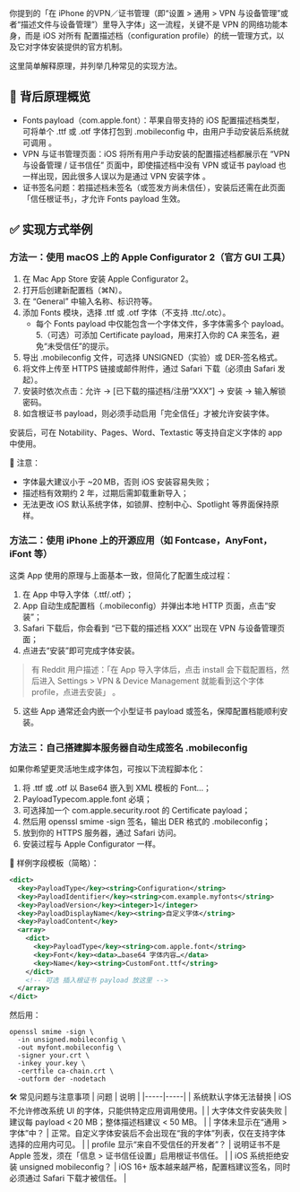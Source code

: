 你提到的「在 iPhone 的VPN／证书管理（即“设置 > 通用 > VPN 与设备管理”或者“描述文件与设备管理”）里导入字体」这一流程，关键不是 VPN 的网络功能本身，而是 iOS 对所有 配置描述档（configuration profile）的统一管理方式，以及它对字体安装提供的官方机制。

这里简单解释原理，并列举几种常见的实现方法。 

## 🍎 背后原理概览

- Fonts payload（com.apple.font）：苹果自带支持的 iOS 配置描述档类型，可将单个 .ttf 或 .otf 字体打包到 .mobileconfig 中，由用户手动安装后系统就可调用 。 
- VPN 与证书管理页面：iOS 将所有用户手动安装的配置描述档都展示在 “VPN 与设备管理 / 证书信任” 页面中，即使描述档中没有 VPN 或证书 payload 也一样出现，因此很多人误以为是通过 VPN 安装字体 。
- 证书签名问题：若描述档未签名（或签发方尚未信任），安装后还需在此页面「信任根证书」，才允许 Fonts payload 生效。 
 

## ✅ 实现方式举例

### 方法一：使用 macOS 上的 Apple Configurator 2（官方 GUI 工具）
1. 在 Mac App Store 安装 Apple Configurator 2。 
2. 打开后创建新配置档（⌘N）。 
3. 在 “General” 中输入名称、标识符等。 
4. 添加 Fonts 模块，选择 .ttf 或 .otf 字体（不支持 .ttc/.otc）。
   - 每个 Fonts payload 中仅能包含一个字体文件，多字体需多个 payload。 
5.（可选）可添加 Certificate payload，用来打入你的 CA 来签名，避免“未受信任”的提示。
6. 导出 .mobileconfig 文件，可选择 UNSIGNED（实验）或 DER‑签名格式。
7. 将文件上传至 HTTPS 链接或邮件附件，通过 Safari 下载（必须由 Safari 发起）。 
8. 安装时依次点击：允许 → \[已下载的描述档/注册“XXX”\] → 安装 → 输入解锁密码。 
9. 如含根证书 payload，则必须手动启用「完全信任」才被允许安装字体。 
 
安装后，可在 Notability、Pages、Word、Textastic 等支持自定义字体的 app 中使用。

📝 注意：
- 字体最大建议小于 ~20 MB，否则 iOS 安装容易失败；
- 描述档有效期约 2 年，过期后需卸载重新导入；
- 无法更改 iOS 默认系统字体，如锁屏、控制中心、Spotlight 等界面保持原样。  

### 方法二：使用 iPhone 上的开源应用（如 Fontcase，AnyFont，iFont 等） 

这类 App 使用的原理与上面基本一致，但简化了配置生成过程： 
1. 在 App 中导入字体（.ttf/.otf）；
2. App 自动生成配置档（.mobileconfig）并弹出本地 HTTP 页面，点击“安装”；
3. Safari 下载后，你会看到 “已下载的描述档 XXX” 出现在 VPN 与设备管理页面；
4. 点进去“安装”即可完成字体安装。
> 有 Reddit 用户描述：「在 App 导入字体后，点击 install 会下载配置档，然后进入 Settings > VPN & Device Management 就能看到这个字体 profile，点进去安装」 。 
5. 这些 App 通常还会内嵌一个小型证书 payload 或签名，保障配置档能顺利安装。 


### 方法三：自己搭建脚本服务器自动生成签名 .mobileconfig
如果你希望更灵活地生成字体包，可按以下流程脚本化： 
1. 将 .ttf 或 .otf 以 Base64 嵌入到 XML 模板的 <key>Font</key><data>…</data>；
2. <key>PayloadType</key><string>com.apple.font</string> 必填； 
3. 可选择加一个 com.apple.security.root 的 Certificate payload； 
4. 然后用 openssl smime -sign 签名，输出 DER 格式的 .mobileconfig； 
5. 放到你的 HTTPS 服务器，通过 Safari 访问。 
6. 安装过程与 Apple Configurator 一样。 

📌 样例字段模板（简略）： 
```xml
<dict>
  <key>PayloadType</key><string>Configuration</string>
  <key>PayloadIdentifier</key><string>com.example.myfonts</string>
  <key>PayloadVersion</key><integer>1</integer>
  <key>PayloadDisplayName</key><string>自定义字体</string>
  <key>PayloadContent</key>
  <array>
    <dict>
      <key>PayloadType</key><string>com.apple.font</string>
      <key>Font</key><data>…base64 字体内容…</data>
      <key>Name</key><string>CustomFont.ttf</string>
    </dict>
    <!-- 可选 插入根证书 payload 放这里 -->
  </array>
</dict>
```

然后用：
```shell
openssl smime -sign \
  -in unsigned.mobileconfig \
  -out myfont.mobileconfig \
  -signer your.crt \
  -inkey your.key \
  -certfile ca-chain.crt \
  -outform der -nodetach 
```

🛠 常见问题与注意事项 
| 问题 | 说明 |
|-----|-----|
| 系统默认字体无法替换 | iOS 不允许修改系统 UI 的字体，只能供特定应用调用使用。|
| 大字体文件安装失败 | 建议每 payload < 20 MB；整体描述档建议 < 50 MB。 |
| 字体未显示在“通用 > 字体”中？ | 正常。自定义字体安装后不会出现在“我的字体”列表，仅在支持字体选择的应用内可见。 |
| profile 显示“来自不受信任的开发者”？ | 说明证书不是 Apple 签发，须在「信息 > 证书信任设置」启用根证书信任。 |
| iOS 系统拒绝安装 unsigned mobileconfig？ | iOS 16+ 版本越来越严格，配置档建议签名，同时必须通过 Safari 下载才被信任。 |